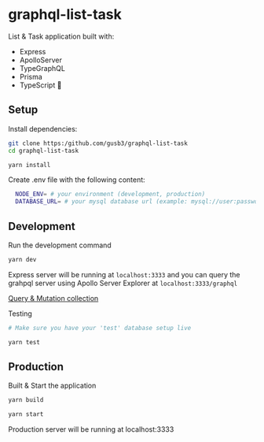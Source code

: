 # graphql-list-task

List & Task application built with:

- Express
- ApolloServer
- TypeGraphQL
- Prisma
- TypeScript 💪

## Setup

Install dependencies:

```bash
git clone https:/github.com/gusb3/graphql-list-task
cd graphql-list-task

yarn install
```

Create .env file with the following content:

```bash
  NODE_ENV= # your environment (development, production)
  DATABASE_URL= # your mysql database url (example: mysql://user:password@host:port/database)
```

## Development

Run the development command

```bash
yarn dev
```

Express server will be running at ```localhost:3333``` and you can query the grahpql server using Apollo Server Explorer at ```localhost:3333/graphql```

[Query & Mutation collection](https://studio.apollographql.com/graph/My-Graph-grk1ml/explorer?collectionId=1e873094-cf5a-4b14-99bb-e6208557bf3c&focusCollectionId=1e873094-cf5a-4b14-99bb-e6208557bf3c&overlay=view-collection-details&variant=current)

Testing

```bash
# Make sure you have your 'test' database setup live

yarn test
```

## Production

Built & Start the application

```bash
yarn build

yarn start
```

Production server will be running at localhost:3333
